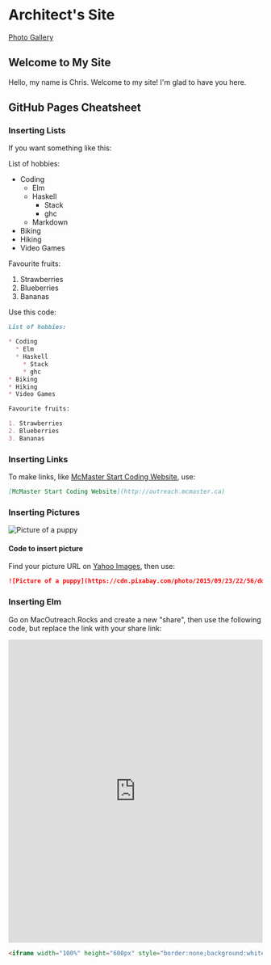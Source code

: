 # Architect's Site

[Photo Gallery](photos)

## Welcome to My Site 

Hello, my name is Chris. Welcome to my site! I'm glad to have you here.

## GitHub Pages Cheatsheet

### Inserting Lists

If you want something like this:

List of hobbies:

* Coding
  * Elm
  * Haskell
    * Stack
    * ghc
  * Markdown
* Biking
* Hiking
* Video Games

Favourite fruits:

1. Strawberries
2. Blueberries
3. Bananas

Use this code:

```markdown
List of hobbies:

* Coding
  * Elm
  * Haskell
    * Stack
    * ghc
* Biking
* Hiking
* Video Games

Favourite fruits:

1. Strawberries
2. Blueberries
3. Bananas
```

### Inserting Links

To make links, like [McMaster Start Coding Website](http://outreach.mcmaster.ca),
use:

```markdown
[McMaster Start Coding Website](http://outreach.mcmaster.ca)
```

### Inserting Pictures

![Picture of a puppy](https://cdn.pixabay.com/photo/2015/09/23/22/56/dog-954520_960_720.jpg)

#### Code to insert picture

Find your picture URL on [Yahoo Images](https://images.yahoo.ca), then use:

```markdown
![Picture of a puppy](https://cdn.pixabay.com/photo/2015/09/23/22/56/dog-954520_960_720.jpg)
```

### Inserting Elm

Go on MacOutreach.Rocks and create a new "share", then use the following code, but replace the link with your share link:


<iframe width="100%" height="600px" style="border:none;background:white;" src="https://macoutreach.rocks/share/17edf72f"></iframe>

```markdown
<iframe width="100%" height="600px" style="border:none;background:white;" src="https://macoutreach.rocks/share/17edf72f"></iframe>
 ```

